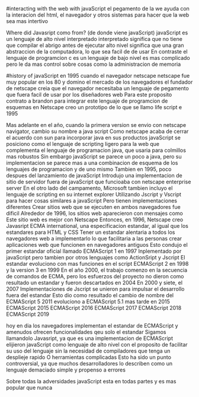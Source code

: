 #interacting with the web with javaScript
el pegamento de la we
ayuda con la interacion del html, el navegador y otros sistemas para hacer que la web sea mas intertivo

Where did Javasript como from?
(de donde viene javaScript)
javaScript es un lenguaje de alto nivel interpretado
interpretado significa que no tiene que compilar el abrigo antes de ejecutar
alto nivel significa que una gran abstraccion de la computadora, lo que sea facil de
de usar
En contraste el lenguaje de programcion c es un lenguaje de bajo nivel es mas complicado pero le da mas control sobre cosas como la administracion de memoria

#history of javaScript
en 1995 cuando el navegador netscape
netscape fue muy popular en los 80 y domino el mercado de los navegadores
el fundador de netscape creia que el navegador necesitaba un lenguaje de pegamento que fuera facil de usar por los diseñadores web
Para este proposito contrato a brandon para integrar este lenguaje de programcion de esquemas en Netscape
creo un prototipo de lo que se llamo life script e 1995

Mas adelante en el año, cuando la primera version se envio con netscape navigator,
cambio su nombre a java script
Como netscape acaba de cerrar el acuerdo con sun para incorporar java en sus productos
javaScript se posiciono como el lenguaje de scripting ligero para la web que complementa el lenguaje de
programacion java, que usaria para colmillos mas robustos
Sin embargo javaScript se parece un poco a java, pero su implementacion se parece mas a una combinacion de esquema de los lenguajes de programacion y de uno mismo
Tambien en 1995, poco despues del lanzamiento de javaScript
Introdujo una implementacion de sitio de servidor fuera de javaScript que funcioaba con netscape enterprise server
En el otro lado del campamento, Microsoft tambien incluyo el lenguaje de scripting en su internet explorer
Utilizando Jscript y Vscript para hacer cosas similares a javaScript
Pero tienen implementaciones diferentes
Crear sitios web que se ejecuten en ambos navegadores fue dificil
Alrededor de 1996, los sitios web aparecieron con mensajes como
Este sitio web es mejor con Netscape
Entonces, en 1996, Netscape creo Javasript ECMA international, una especificacion estandar, al igual que los estandares para HTML y CSS
Tener un estandar alentaria a todos los navegadores web a implementarlo
lo que facilitaria a las personas crear aplicaciones web que funcionen en navegadores antiguos
Esto condujo el primer estandar oficial llamado ECMAScript 1 en 1997
Inplementado por javaScript pero tambien por otros lenguajes como ActionSript y Jscript
El estandar evoluciono con mas funciones en el script ECMAScript 2 en 1998
y la version 3 en 1999
En el año 2000, el trabajo comenzo en la secuencia de comandos de ECMA, pero los esfuerzos del proyecto no
dieron como resultado un estandar y fueron descartados en 2004
En 2000 y siete, el 2007
Implementaciones de Jscript se unieron para impulsar el desarrollo fuera del estandar
Esto dio como resultado el cambio de nombre del
ECMAScript 5
2011 evoluciono a ECMAScript 5.1 mas tarde en 2015
ECMAScript 2015
ECMAScript 2016
ECMAScript 2017
ECMAScript 2018
ECMAScript 2019

hoy en dia los navegadores implementan el estandar de ECMAScript
y amenudos ofrecen funcionalidades qeu solo el estandar
Sigamos llamandolo Javasript, ya que es una implementacion de ECMAScript
elijieron javaScript como lenguaje de alto nivel con el proposito
de facilitar su uso del lenguaje sin la necesidad de compiladores
que tenga un desplieje rapido
O herramientas complicadas
Esto ha sido un punto controversial, ya que muchos desarrolladores lo describen como un lenguaje demaciado simple
y propenso a errores

Sobre todas la adversidades javaScript esta en todas partes y es mas popular que nunca
